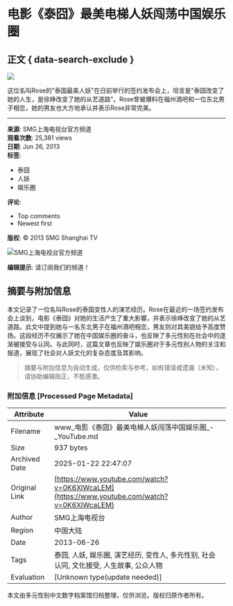 # 电影《泰囧》最美电梯人妖闯荡中国娱乐圈

## 正文 { data-search-exclude }


![](https://i.ytimg.com/an/ahKjkez9olNwcpc5pZwzvg/featured_channel.jpg?v=63ef484e)

这位名叫Rose的"泰国最美人妖"在日前举行的签约发布会上，坦言是"泰囧改变了她的人生，是徐峥改变了她的从艺道路"。Rose曾被爆料在福州酒吧和一位东北男子相恋，她的男友也大方地承认并表示Rose非常完美。

---

**来源**: SMG上海电视台官方频道  
**观看次数**: 25,381 views  
**日期**: Jun 26, 2013  
**标签**: 
- 泰囧
- 人妖 
- 娱乐圈

**评论**: 
- Top comments
- Newest first

**版权**: © 2013 SMG Shanghai TV

![SMG上海电视台官方频道](https://yt3.ggpht.com/bB6pZL4eIppoxwItgC2CaVUqiLtXRLHZrXlbmzPltX-fRaLDVlXuhqKYp_6DPxSPjbhOzdiwlZU=s48-c-k-c0x00ffffff-no-rj)

**编辑提示**: 请订阅我们的频道！
<!-- tcd_original_link https://www.youtube.com/watch?v=0K6XlWcaLEM -->


## 摘要与附加信息

<!-- tcd_abstract -->
本文记录了一位名叫Rose的泰国变性人的演艺经历。Rose在最近的一场签约发布会上谈到，电影《泰囧》对她的生活产生了重大影響，并表示徐峥改变了她的从艺道路。此文中提到她与一名东北男子在福州酒吧相恋，男友则对其美貌给予高度赞扬。这段经历不仅展示了她在中国娱乐圈的奋斗，也反映了多元性别在社会中的逐渐被接受与认同。与此同时，这篇文章也反映了娱乐圈对于多元性别人物的关注和报道，展现了社会对人妖文化的复杂态度及其影响。
<!-- tcd_abstract_end -->

> 摘要与附加信息为自动生成，仅供检索与参考。如有错误或遗漏（未知），请协助编辑指正，不胜感激。

### 附加信息 [Processed Page Metadata]

| Attribute       | Value                                  |
|-----------------|----------------------------------------|
| Filename        | www_电影《泰囧》最美电梯人妖闯荡中国娱乐圈_-_YouTube.md                             |
| Size            | 937 bytes                           |
| Archived Date   | 2025-01-22 22:47:07                             |
| Original Link   | [https://www.youtube.com/watch?v=0K6XlWcaLEM](https://www.youtube.com/watch?v=0K6XlWcaLEM)                       |
| Author          | SMG上海电视台                               |
| Region          | 中国大陆                               |
| Date            | 2013-06-26                                 |
| Tags            | 泰囧, 人妖, 娱乐圈, 演艺经历, 变性人, 多元性别, 社会认同, 文化接受, 人生故事, 公众人物                                 |
| Evaluation            | [Unknown type(update needed)]                                 |
<!-- tcd_table_end -->

本文由多元性别中文数字档案馆归档整理，仅供浏览。版权归原作者所有。
